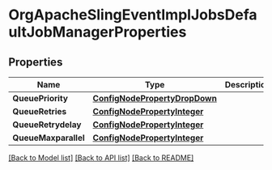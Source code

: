 # OrgApacheSlingEventImplJobsDefaultJobManagerProperties

## Properties
Name | Type | Description | Notes
------------ | ------------- | ------------- | -------------
**QueuePriority** | [**ConfigNodePropertyDropDown**](configNodePropertyDropDown.md) |  | [optional] 
**QueueRetries** | [**ConfigNodePropertyInteger**](configNodePropertyInteger.md) |  | [optional] 
**QueueRetrydelay** | [**ConfigNodePropertyInteger**](configNodePropertyInteger.md) |  | [optional] 
**QueueMaxparallel** | [**ConfigNodePropertyInteger**](configNodePropertyInteger.md) |  | [optional] 

[[Back to Model list]](../README.md#documentation-for-models) [[Back to API list]](../README.md#documentation-for-api-endpoints) [[Back to README]](../README.md)


